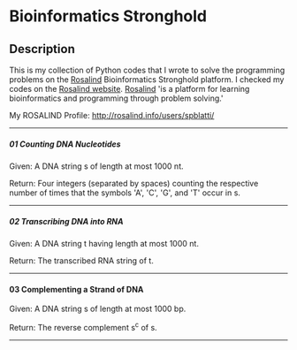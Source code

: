 # Bioinformatics Stronghold
## Description ##
This is my collection of Python codes that I wrote to solve the programming problems on the [Rosalind](http://rosalind.info/problems/list-view/) Bioinformatics Stronghold platform.
I checked my codes on the [Rosalind website](http://rosalind.info/problems/list-view/).
[Rosalind](http://rosalind.info/) 'is a platform for learning bioinformatics and programming through problem solving.'

My ROSALIND Profile: http://rosalind.info/users/spblatti/
___
##### 01 Counting DNA Nucleotides
Given: A DNA string s of length at most 1000 nt.

Return: Four integers (separated by spaces) counting the respective number of times that the symbols 'A', 'C', 'G', and 'T' occur in s.
___
##### 02 Transcribing DNA into RNA
Given: A DNA string t having length at most 1000 nt.

Return: The transcribed RNA string of t.
___
#### 03 Complementing a Strand of DNA
Given: A DNA string s of length at most 1000 bp.

Return: The reverse complement s<sup>c</sup> of s.
___
